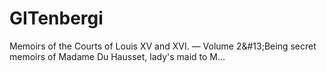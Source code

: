 # GITenbergi
Memoirs of the Courts of Louis XV and XVI. — Volume 2&amp;#13;Being secret memoirs of Madame Du Hausset, lady's maid to M…

